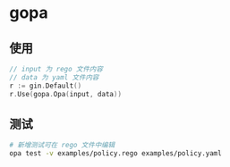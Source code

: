 # gopa

## 使用

```go
// input 为 rego 文件内容
// data 为 yaml 文件内容
r := gin.Default()
r.Use(gopa.Opa(input, data))
```

## 测试

```bash
# 新增测试可在 rego 文件中编辑
opa test -v examples/policy.rego examples/policy.yaml
```
